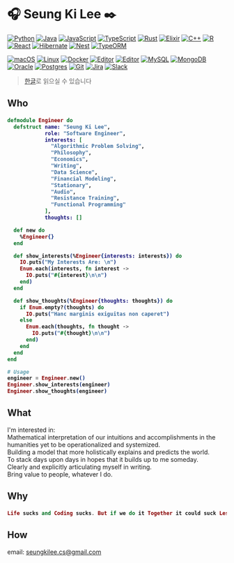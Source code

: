 # :headphones: Seung Ki Lee :black_nib:

<!-- <a href="https://github.com/anuraghazra/github-readme-stats">
  <img align="right" width="400" alt="Github Stats" src="https://github-readme-stats.vercel.app/api?username=seungkilee-cs&show_icons=true&theme=dark&include_all_commits=true&count_private=true&hide_border=true">
</a> -->

<!-- ![Top Langs](https://github-readme-stats.vercel.app/api/top-langs/?username=seungkilee-cs&layout=compact&theme=dark&hide_border=true) -->

[![Python](https://img.shields.io/badge/Python-3776AB?logo=python&logoColor=fff)](#)
[![Java](https://img.shields.io/badge/Java-%23ED8B00.svg?logo=openjdk&logoColor=white)](#)
[![JavaScript](https://img.shields.io/badge/JavaScript-F7DF1E?logo=javascript&logoColor=000)](#)
[![TypeScript](https://img.shields.io/badge/TypeScript-3178C6?logo=typescript&logoColor=fff)](#)
[![Rust](https://img.shields.io/badge/Rust-%23000000.svg?e&logo=rust&logoColor=white)](#)
[![Elixir](https://img.shields.io/badge/Elixir-%234B275F.svg?&logo=elixir&logoColor=white)](#)
[![C++](https://img.shields.io/badge/C++-%2300599C.svg?logo=c%2B%2B&logoColor=white)](#)
[![R](https://img.shields.io/badge/R-%23276DC3.svg?logo=r&logoColor=white)](#)
[![React](https://img.shields.io/badge/React-%2320232a.svg?logo=react&logoColor=%2361DAFB)](#)
[![Hibernate](https://img.shields.io/badge/Hibernate-59666C?logo=hibernate&logoColor=fff)](#)
[![Nest](https://img.shields.io/badge/Nest.js-%23E0234E.svg?logo=nestjs&logoColor=white)](#)
[![TypeORM](https://img.shields.io/badge/TypeORM-FE0803?logo=typeorm&logoColor=fff)](#)

[![macOS](https://img.shields.io/badge/macOS-000000?logo=apple&logoColor=F0F0F0)](#)
[![Linux](https://img.shields.io/badge/Linux-FCC624?logo=linux&logoColor=black)](#)
[![Docker](https://img.shields.io/badge/Docker-2496ED?logo=docker&logoColor=fff)](#)
[![Editor](https://img.shields.io/badge/Neovim-57A143?logo=neovim&logoColor=fff)](#)
[![Editor](https://img.shields.io/badge/Zed-white?style=flat-square&logo=zedindustries&logoColor=084CCF)](https://code.visualstudio.com/)
[![MySQL](https://img.shields.io/badge/MySQL-4479A1?logo=mysql&logoColor=fff)](#)
[![MongoDB](https://img.shields.io/badge/MongoDB-%234ea94b.svg?logo=mongodb&logoColor=white)](#)
[![Oracle](https://custom-icon-badges.demolab.com/badge/Oracle-F80000?logo=oracle&logoColor=fff)](#)
[![Postgres](https://img.shields.io/badge/Postgres-%23316192.svg?logo=postgresql&logoColor=white)](#)
[![Git](https://img.shields.io/badge/Git-F05032?logo=git&logoColor=fff)](#)
[![Jira](https://img.shields.io/badge/Jira-0052CC?logo=jira&logoColor=fff)](#)
[![Slack](https://img.shields.io/badge/Slack-4A154B?logo=slack&logoColor=fff)](#)

> [한글](README.ko.md)로 읽으실 수 있습니다

## Who

<h4>

```elixir
defmodule Engineer do
  defstruct name: "Seung Ki Lee",
            role: "Software Engineer", 
            interests: [
              "Algorithmic Problem Solving",
              "Philosophy", 
              "Economics",
              "Writing",
              "Data Science",
              "Financial Modeling",
              "Stationary",
              "Audio",
              "Resistance Training",
              "Functional Programming"
            ],
            thoughts: []

  def new do
    %Engineer{}
  end

  def show_interests(%Engineer{interests: interests}) do
    IO.puts("My Interests Are: \n")
    Enum.each(interests, fn interest ->
      IO.puts("#{interest}\n\n")
    end)
  end

  def show_thoughts(%Engineer{thoughts: thoughts}) do
    if Enum.empty?(thoughts) do
      IO.puts("Hanc marginis exiguitas non caperet")
    else
      Enum.each(thoughts, fn thought ->
        IO.puts("#{thought}\n\n") 
      end)
    end
  end
end

# Usage
engineer = Engineer.new()
Engineer.show_interests(engineer)
Engineer.show_thoughts(engineer)

```

</h4>


## What
I'm interested in:   
Mathematical interpretation of our intuitions and accomplishments in the humanities yet to be operationalized and systemized.  
Building a model that more holistically explains and predicts the world.  
To stack days upon days in hopes that it builds up to me someday.  
Clearly and explicitly articulating myself in writing.  
Bring value to people, whatever I do.  

<!--![Seung Ki's Github Stats](https://github-readme-stats.vercel.app/api?username=seungkilee-cs&layout=compact&theme=material-palenight)-->
<!--![Seung Ki's Language stats](https://github-readme-stats.anuraghazra1.vercel.app/api/top-langs/?username=seungkilee-cs&layout=compact&theme=material-palenight)-->


## Why
<h4>

```elixir
Life sucks and Coding sucks. But if we do it Together it could suck Less. Connect with me.
```
</h4>

## How
email: [seungkilee.cs@gmail.com](mailto:seungkilee.cs@gmail.com)
